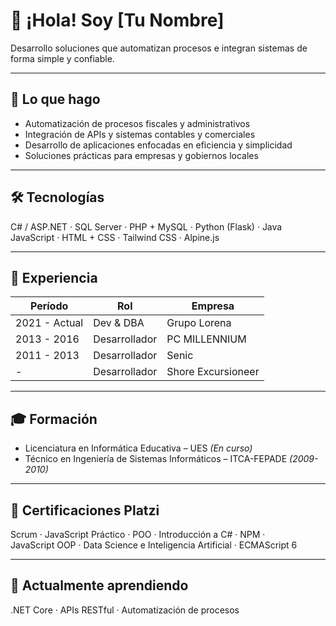 # 👋 ¡Hola! Soy [Tu Nombre]

Desarrollo soluciones que automatizan procesos e integran sistemas de forma simple y confiable.

---

## 🚀 Lo que hago

- Automatización de procesos fiscales y administrativos
- Integración de APIs y sistemas contables y comerciales
- Desarrollo de aplicaciones enfocadas en eficiencia y simplicidad
- Soluciones prácticas para empresas y gobiernos locales

---

## 🛠️ Tecnologías

C# / ASP.NET · SQL Server · PHP + MySQL · Python (Flask) · Java  
JavaScript · HTML + CSS · Tailwind CSS · Alpine.js

---

## 💼 Experiencia

| Período       | Rol            | Empresa        |
|---------------|----------------|----------------|
| 2021 - Actual | Dev & DBA       | Grupo Lorena   |
| 2013 - 2016   | Desarrollador   | PC MILLENNIUM  |
| 2011 - 2013   | Desarrollador   | Senic          |
| -             | Desarrollador   | Shore Excursioneer |

---

## 🎓 Formación

- Licenciatura en Informática Educativa – UES *(En curso)*
- Técnico en Ingeniería de Sistemas Informáticos – ITCA-FEPADE *(2009-2010)*

---

## 📜 Certificaciones Platzi

Scrum · JavaScript Práctico · POO · Introducción a C# · NPM ·  
JavaScript OOP · Data Science e Inteligencia Artificial · ECMAScript 6

---

## 🌱 Actualmente aprendiendo

.NET Core · APIs RESTful · Automatización de procesos
